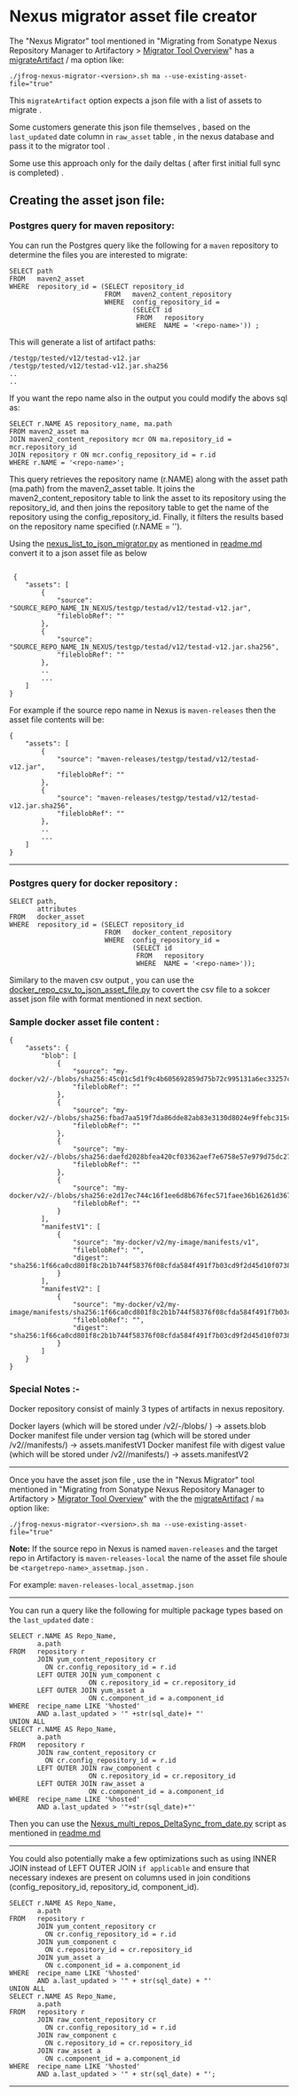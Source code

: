 # Nexus migrator asset file creator 
The "Nexus Migrator" tool mentioned in "Migrating from Sonatype Nexus Repository Manager to Artifactory > [Migrator Tool Overview](https://jfrog.com/help/r/jfrog-installation-setup-documentation/migrator-tool-overview)" has a  [migrateArtifact](https://jfrog.com/help/r/jfrog-installation-setup-documentation/run-the-migration-tool-in-multiple-stages) / ma option like:
```
./jfrog-nexus-migrator-<version>.sh ma --use-existing-asset-file="true" 
```

This `migrateArtifact` option expects a json file with a list of assets to migrate . 

Some customers generate this json file themselves , based on the `last_updated` date column in `raw_asset` table  , in the nexus database and pass it to the migrator tool .  

Some use this approach only for the daily deltas ( after first initial full sync is completed) .

## Creating the asset json file:
### Postgres query for maven repository:

You can run the Postgres query like the following for a `maven` repository
to determine the files you are interested to migrate:

```
SELECT path
FROM   maven2_asset
WHERE  repository_id = (SELECT repository_id
                        FROM   maven2_content_repository
                        WHERE  config_repository_id =
                               (SELECT id
                                FROM   repository
                                WHERE  NAME = '<repo-name>')) ;
```

This will generate a list of artifact paths:

```
/testgp/tested/v12/testad-v12.jar
/testgp/tested/v12/testad-v12.jar.sha256
..
..
```
If you want the repo name also in the output you could modify the abovs sql as:
```
SELECT r.NAME AS repository_name, ma.path
FROM maven2_asset ma
JOIN maven2_content_repository mcr ON ma.repository_id = mcr.repository_id
JOIN repository r ON mcr.config_repository_id = r.id
WHERE r.NAME = '<repo-name>';
```

This query retrieves the repository name (r.NAME) along with the asset path (ma.path) from the maven2_asset table. It joins the maven2_content_repository table to link the asset to its repository using the repository_id, and then joins the repository table to get the name of the repository using the config_repository_id. Finally, it filters the results based on the repository name specified (r.NAME = '<repo-name>').


Using the [nexus_list_to_json_migrator.py](nexus_list_to_json_migrator/nexus_list_to_json_migrator.py) as mentioned in 
[readme.md](nexus_list_to_json_migrator/readme.md) convert it to a json asset file as below 
```

 {
	"assets": [
		{
			"source": "SOURCE_REPO_NAME_IN_NEXUS/testgp/testad/v12/testad-v12.jar",
			"fileblobRef": ""
		},
		{
			"source": "SOURCE_REPO_NAME_IN_NEXUS/testgp/testad/v12/testad-v12.jar.sha256",
			"fileblobRef": ""
		},
        ..
        ...
    ]
}

```
For example if the source repo name in Nexus is `maven-releases` then the asset file contents will be:
```
{
	"assets": [
		{
			"source": "maven-releases/testgp/testad/v12/testad-v12.jar",
			"fileblobRef": ""
		},
		{
			"source": "maven-releases/testgp/testad/v12/testad-v12.jar.sha256",
			"fileblobRef": ""
		},
        ..
        ...
    ]
}

```

---
### Postgres query for docker repository : 
```
SELECT path,
       attributes
FROM   docker_asset
WHERE  repository_id = (SELECT repository_id
                        FROM   docker_content_repository
                        WHERE  config_repository_id =
                               (SELECT id
                                FROM   repository
                                WHERE  NAME = '<repo-name>'));
```                                
Similary to the maven csv output , you can use the [docker_repo_csv_to_json_asset_file.py](docker_repo_csv_to_json_asset_file.py)
to covert the csv file to a sokcer asset json file  with format mentioned in next section.

### Sample docker asset file content : 
```
{
	"assets": {
		"blob": [
			{
				"source": "my-docker/v2/-/blobs/sha256:45c01c5d1f9c4b605692859d75b72c995131a6ec33257c8f1559aea43f896d8e",
				"fileblobRef": ""
			},
			{
				"source": "my-docker/v2/-/blobs/sha256:fbad7aa519f7da86dde82ab83e3130d8024e9ffebc315cead1fecb230e208340",
				"fileblobRef": ""
			},
			{
				"source": "my-docker/v2/-/blobs/sha256:daefd2028bfea420cf03362aef7e6758e57e979d75dc277cf6e176f0a72f51de",
				"fileblobRef": ""
			},
			{
				"source": "my-docker/v2/-/blobs/sha256:e2d17ec744c16f1ee6d8b676fec571faee36b16261d367670492aef4f72cfef9",
				"fileblobRef": ""
			}
		],
		"manifestV1": [
			{
				"source": "my-docker/v2/my-image/manifests/v1",
				"fileblobRef": "",
				"digest": "sha256:1f66ca0cd801f8c2b1b744f58376f08cfda584f491f7b03cd9f2d45d10f0738c"
			}
		],
		"manifestV2": [
			{
				"source": "my-docker/v2/my-image/manifests/sha256:1f66ca0cd801f8c2b1b744f58376f08cfda584f491f7b03cd9f2d45d10f0738c",
				"fileblobRef": "",
				"digest": "sha256:1f66ca0cd801f8c2b1b744f58376f08cfda584f491f7b03cd9f2d45d10f0738c"
			}
		]
	}
}
```

### Special Notes :- 

Docker repository consist of mainly 3 types of artifacts in nexus repository.

Docker layers (which will be stored under <repo-name>/v2/-/blobs/ )  →  assets.blob
Docker manifest file under version tag (which will be stored under <repo-name>/v2/<image-name>/manifests/<tag>)  → assets.manifestV1
Docker manifest file with digest value (which will be stored under <repo-name>/v2/<image-name>/manifests/) → assets.manifestV2

---

Once you have the asset json file , use the in "Nexus Migrator" tool mentioned in "Migrating from Sonatype Nexus Repository Manager to Artifactory > [Migrator Tool Overview](https://jfrog.com/help/r/jfrog-installation-setup-documentation/migrator-tool-overview)" with the the [migrateArtifact](https://jfrog.com/help/r/jfrog-installation-setup-documentation/run-the-migration-tool-in-multiple-stages) / `ma` option like:

```
./jfrog-nexus-migrator-<version>.sh ma --use-existing-asset-file="true" 
```

**Note:** If the source repo in Nexus is named `maven-releases` and the target repo in Artifactory is `maven-releases-local` the name of the asset file shoule be `<targetrepo-name>_assetmap.json` .

For example: `maven-releases-local_assetmap.json`

---

You can run a query like the following for multiple package types based on the `last_updated` date :

```
SELECT r.NAME AS Repo_Name,
       a.path
FROM   repository r
       JOIN yum_content_repository cr
         ON cr.config_repository_id = r.id
       LEFT OUTER JOIN yum_component c
                    ON c.repository_id = cr.repository_id
       LEFT OUTER JOIN yum_asset a
                    ON c.component_id = a.component_id
WHERE  recipe_name LIKE '%hosted'
       AND a.last_updated > '" +str(sql_date)+ "'
UNION ALL
SELECT r.NAME AS Repo_Name,
       a.path
FROM   repository r
       JOIN raw_content_repository cr
         ON cr.config_repository_id = r.id
       LEFT OUTER JOIN raw_component c
                    ON c.repository_id = cr.repository_id
       LEFT OUTER JOIN raw_asset a
                    ON c.component_id = a.component_id
WHERE  recipe_name LIKE '%hosted'
       AND a.last_updated > '"+str(sql_date)+"' 
```
Then you can use the  [Nexus_multi_repos_DeltaSync_from_date.py](Nexus_multi_repos_DeltaSync_from_date/Nexus_multi_repos_DeltaSync_from_date.py) script as mentioned in [readme.md](Nexus_multi_repos_DeltaSync_from_date/readme.md)

---

You could also potentially make a few optimizations such as using INNER JOIN instead of LEFT OUTER JOIN `if applicable`
and ensure that necessary indexes are present on columns used in join conditions (config_repository_id, repository_id, component_id).
```
SELECT r.NAME AS Repo_Name,
       a.path
FROM   repository r
       JOIN yum_content_repository cr
         ON cr.config_repository_id = r.id
       JOIN yum_component c
         ON c.repository_id = cr.repository_id
       JOIN yum_asset a
         ON c.component_id = a.component_id
WHERE  recipe_name LIKE '%hosted'
       AND a.last_updated > '" + str(sql_date) + "'
UNION ALL
SELECT r.NAME AS Repo_Name,
       a.path
FROM   repository r
       JOIN raw_content_repository cr
         ON cr.config_repository_id = r.id
       JOIN raw_component c
         ON c.repository_id = cr.repository_id
       JOIN raw_asset a
         ON c.component_id = a.component_id
WHERE  recipe_name LIKE '%hosted'
       AND a.last_updated > '" + str(sql_date) + "';
```
---
